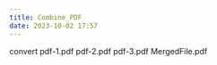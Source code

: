 ```yaml
---
title: Combine_PDF
date: 2023-10-02 17:57
---
```

convert pdf-1.pdf pdf-2.pdf pdf-3.pdf MergedFile.pdf
